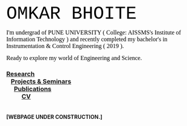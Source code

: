<body> 
<font size="50" style="font-family:courier;" color="Black">OMKAR BHOITE </font> 

</body> 

<br>


 <font size="3" style="font-family:roman;" color="Black"> I'm undergrad of PUNE UNIVERSITY ( College: AISSMS's Institute of Information Technology ) and recently completed my bachelor's in Instrumentation & Control Engineering ( 2019 ). </font> <br>


 <font size="3" style="font-family:roman;" color="Black"> Ready to explore my world of Engineering and Science.</font> <br>

###  [Research](r.md) <br> &ensp; [Projects & Seminars](pro.md)<br> &emsp; [Publications](p.md) <br> &emsp; &emsp;  [CV](https://github.com/omkarbhoite25/Omkar/raw/master/Omkar_CV.pdf) <br><br>













**[WEBPAGE UNDER CONSTRUCTION.]**

